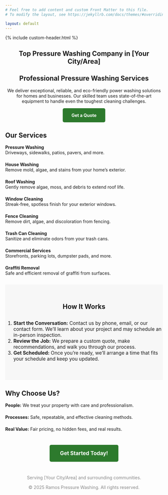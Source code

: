 ```yaml
---
# Feel free to add content and custom Front Matter to this file.
# To modify the layout, see https://jekyllrb.com/docs/themes/#overriding-theme-defaults

layout: default
---
```


{% include custom-header.html %}

<!-- Hero Section -->
<section style="text-align:center; margin: 2em 0;">
  <h1>Top Pressure Washing Company in [Your City/Area]</h1>
  <h2>Professional Pressure Washing Services</h2>
  <p>We deliver exceptional, reliable, and eco-friendly power washing solutions for homes and businesses. Our skilled team uses state-of-the-art equipment to handle even the toughest cleaning challenges.</p>
  <a href="/contact/" style="display:inline-block; background:#2d7a2d; color:#fff; padding:1em 2em; border-radius:5px; text-decoration:none; font-weight:bold;">Get a Quote</a>
</section>

<!-- Services Overview -->
<section style="max-width:900px; margin:2em auto;">
  <h2>Our Services</h2>
  <ul style="list-style:none; padding:0; display:grid; grid-template-columns:repeat(auto-fit,minmax(250px,1fr)); gap:1.5em;">
    <li><strong>Pressure Washing</strong><br>Driveways, sidewalks, patios, pavers, and more.</li>
    <li><strong>House Washing</strong><br>Remove mold, algae, and stains from your home’s exterior.</li>
    <li><strong>Roof Washing</strong><br>Gently remove algae, moss, and debris to extend roof life.</li>
    <li><strong>Window Cleaning</strong><br>Streak-free, spotless finish for your exterior windows.</li>
    <li><strong>Fence Cleaning</strong><br>Remove dirt, algae, and discoloration from fencing.</li>
    <li><strong>Trash Can Cleaning</strong><br>Sanitize and eliminate odors from your trash cans.</li>
    <li><strong>Commercial Services</strong><br>Storefronts, parking lots, dumpster pads, and more.</li>
    <li><strong>Graffiti Removal</strong><br>Safe and efficient removal of graffiti from surfaces.</li>
  </ul>
</section>

<!-- Process Section -->
<section style="background:#f7f7f7; padding:2em 0;">
  <h2 style="text-align:center;">How It Works</h2>
  <ol style="max-width:700px; margin:2em auto; font-size:1.1em;">
    <li><strong>Start the Conversation:</strong> Contact us by phone, email, or our contact form. We’ll learn about your project and may schedule an in-person inspection.</li>
    <li><strong>Review the Job:</strong> We prepare a custom quote, make recommendations, and walk you through our process.</li>
    <li><strong>Get Scheduled:</strong> Once you’re ready, we’ll arrange a time that fits your schedule and keep you updated.</li>
  </ol>
</section>

<!-- Why Choose Us -->
<section style="max-width:900px; margin:2em auto;">
  <h2>Why Choose Us?</h2>
  <ul style="list-style:none; padding:0; display:grid; grid-template-columns:repeat(auto-fit,minmax(250px,1fr)); gap:1.5em;">
    <li><strong>People:</strong> We treat your property with care and professionalism.</li>
    <li><strong>Processes:</strong> Safe, repeatable, and effective cleaning methods.</li>
    <li><strong>Real Value:</strong> Fair pricing, no hidden fees, and real results.</li>
  </ul>
</section>

<!-- Call to Action -->
<section style="text-align:center; margin:3em 0;">
  <a href="/contact/" style="display:inline-block; background:#2d7a2d; color:#fff; padding:1em 2em; border-radius:5px; text-decoration:none; font-weight:bold; font-size:1.2em;">Get Started Today!</a>
</section>

<!-- Footer Links (optional) -->
<footer style="text-align:center; margin:2em 0; color:#888;">
  <p>Serving [Your City/Area] and surrounding communities.</p>
  <p>&copy; 2025 Ramos Pressure Washing. All rights reserved.</p>
</footer>
